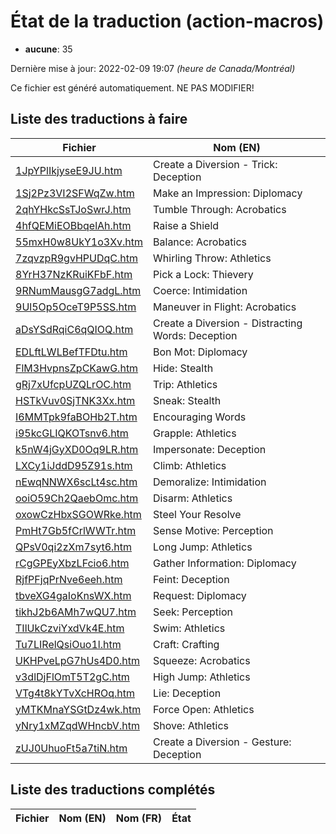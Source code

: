 # État de la traduction (action-macros)

 * **aucune**: 35


Dernière mise à jour: 2022-02-09 19:07 *(heure de Canada/Montréal)*

Ce fichier est généré automatiquement. NE PAS MODIFIER!
## Liste des traductions à faire

| Fichier   | Nom (EN)    |
|-----------|-------------|
|[1JpYPlIkjyseE9JU.htm](action-macros/1JpYPlIkjyseE9JU.htm)|Create a Diversion - Trick: Deception|
|[1Sj2Pz3VI2SFWqZw.htm](action-macros/1Sj2Pz3VI2SFWqZw.htm)|Make an Impression: Diplomacy|
|[2qhYHkcSsTJoSwrJ.htm](action-macros/2qhYHkcSsTJoSwrJ.htm)|Tumble Through: Acrobatics|
|[4hfQEMiEOBbqelAh.htm](action-macros/4hfQEMiEOBbqelAh.htm)|Raise a Shield|
|[55mxH0w8UkY1o3Xv.htm](action-macros/55mxH0w8UkY1o3Xv.htm)|Balance: Acrobatics|
|[7zqvzpR9gvHPUDqC.htm](action-macros/7zqvzpR9gvHPUDqC.htm)|Whirling Throw: Athletics|
|[8YrH37NzKRuiKFbF.htm](action-macros/8YrH37NzKRuiKFbF.htm)|Pick a Lock: Thievery|
|[9RNumMausgG7adgL.htm](action-macros/9RNumMausgG7adgL.htm)|Coerce: Intimidation|
|[9Ul5Op5OceT9P5SS.htm](action-macros/9Ul5Op5OceT9P5SS.htm)|Maneuver in Flight: Acrobatics|
|[aDsYSdRqiC6qQIOQ.htm](action-macros/aDsYSdRqiC6qQIOQ.htm)|Create a Diversion - Distracting Words: Deception|
|[EDLftLWLBefTFDtu.htm](action-macros/EDLftLWLBefTFDtu.htm)|Bon Mot: Diplomacy|
|[FlM3HvpnsZpCKawG.htm](action-macros/FlM3HvpnsZpCKawG.htm)|Hide: Stealth|
|[gRj7xUfcpUZQLrOC.htm](action-macros/gRj7xUfcpUZQLrOC.htm)|Trip: Athletics|
|[HSTkVuv0SjTNK3Xx.htm](action-macros/HSTkVuv0SjTNK3Xx.htm)|Sneak: Stealth|
|[I6MMTpk9faBOHb2T.htm](action-macros/I6MMTpk9faBOHb2T.htm)|Encouraging Words|
|[i95kcGLIQKOTsnv6.htm](action-macros/i95kcGLIQKOTsnv6.htm)|Grapple: Athletics|
|[k5nW4jGyXD0Oq9LR.htm](action-macros/k5nW4jGyXD0Oq9LR.htm)|Impersonate: Deception|
|[LXCy1iJddD95Z91s.htm](action-macros/LXCy1iJddD95Z91s.htm)|Climb: Athletics|
|[nEwqNNWX6scLt4sc.htm](action-macros/nEwqNNWX6scLt4sc.htm)|Demoralize: Intimidation|
|[ooiO59Ch2QaebOmc.htm](action-macros/ooiO59Ch2QaebOmc.htm)|Disarm: Athletics|
|[oxowCzHbxSGOWRke.htm](action-macros/oxowCzHbxSGOWRke.htm)|Steel Your Resolve|
|[PmHt7Gb5fCrlWWTr.htm](action-macros/PmHt7Gb5fCrlWWTr.htm)|Sense Motive: Perception|
|[QPsV0qi2zXm7syt6.htm](action-macros/QPsV0qi2zXm7syt6.htm)|Long Jump: Athletics|
|[rCgGPEyXbzLFcio6.htm](action-macros/rCgGPEyXbzLFcio6.htm)|Gather Information: Diplomacy|
|[RjfPFjqPrNve6eeh.htm](action-macros/RjfPFjqPrNve6eeh.htm)|Feint: Deception|
|[tbveXG4gaIoKnsWX.htm](action-macros/tbveXG4gaIoKnsWX.htm)|Request: Diplomacy|
|[tikhJ2b6AMh7wQU7.htm](action-macros/tikhJ2b6AMh7wQU7.htm)|Seek: Perception|
|[TIlUkCzviYxdVk4E.htm](action-macros/TIlUkCzviYxdVk4E.htm)|Swim: Athletics|
|[Tu7LIRelQsiOuo1l.htm](action-macros/Tu7LIRelQsiOuo1l.htm)|Craft: Crafting|
|[UKHPveLpG7hUs4D0.htm](action-macros/UKHPveLpG7hUs4D0.htm)|Squeeze: Acrobatics|
|[v3dlDjFlOmT5T2gC.htm](action-macros/v3dlDjFlOmT5T2gC.htm)|High Jump: Athletics|
|[VTg4t8kYTvXcHROq.htm](action-macros/VTg4t8kYTvXcHROq.htm)|Lie: Deception|
|[yMTKMnaYSGtDz4wk.htm](action-macros/yMTKMnaYSGtDz4wk.htm)|Force Open: Athletics|
|[yNry1xMZqdWHncbV.htm](action-macros/yNry1xMZqdWHncbV.htm)|Shove: Athletics|
|[zUJ0UhuoFt5a7tiN.htm](action-macros/zUJ0UhuoFt5a7tiN.htm)|Create a Diversion - Gesture: Deception|

## Liste des traductions complétés

| Fichier   | Nom (EN)    | Nom (FR)    | État |
|-----------|-------------|-------------|:----:|
